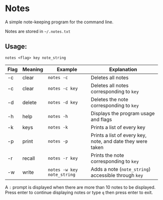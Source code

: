 # Notes

A simple note-keeping program for the command line.

Notes are stored in `~/.notes.txt`

## Usage:

`notes <flag> key note_string`

|Flag	|Meaning|Example|Explanation|
|-------|-------|-------|-----------|
|-c |clear	|`notes -c`|Deletes all notes|
|-c |clear	|`notes -c key`|Deletes all notes corresponding to `key`|
|-d	|delete	|`notes -d key`|Deletes the note corresponding to `key`|
|-h	|help	|`notes -h`|Displays the program usage and flags|
|-k	|keys	|`notes -k`|Prints a list of every key|
|-p	|print	|`notes -p`|Prints a list of every key, note, and date they were taken|
|-r	|recall	|`notes -r key`|Prints the note corresponding to `key`|
|-w	|write	|`notes -w key note_string`|Adds a note (`note_string`) accessible through `key`|

A `:` prompt is displayed when there are more than 10 notes to be displayed.
Press enter to continue displaying notes or type `q` then press enter to exit.
